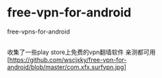 # free-vpn-for-android
free-vpns-for-android
##
收集了一些play store上免费的vpn翻墙软件
亲测都可用
[https://github.com/wscjxky/free-vpn-for-android/blob/master/com.xfx.surfvpn.jpg]
